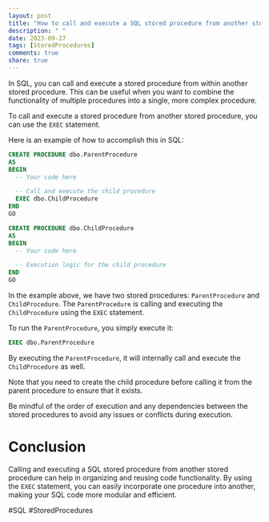 ```yaml
---
layout: post
title: "How to call and execute a SQL stored procedure from another stored procedure"
description: " "
date: 2023-09-27
tags: [StoredProcedures]
comments: true
share: true
---
```


In SQL, you can call and execute a stored procedure from within another stored procedure. This can be useful when you want to combine the functionality of multiple procedures into a single, more complex procedure.

To call and execute a stored procedure from another stored procedure, you can use the `EXEC` statement.

Here is an example of how to accomplish this in SQL:

```sql
CREATE PROCEDURE dbo.ParentProcedure
AS
BEGIN
  -- Your code here

  -- Call and execute the child procedure
  EXEC dbo.ChildProcedure
END
GO

CREATE PROCEDURE dbo.ChildProcedure
AS
BEGIN
  -- Your code here

  -- Execution logic for the child procedure
END
GO
```

In the example above, we have two stored procedures: `ParentProcedure` and `ChildProcedure`. The `ParentProcedure` is calling and executing the `ChildProcedure` using the `EXEC` statement.

To run the `ParentProcedure`, you simply execute it:

```sql
EXEC dbo.ParentProcedure
```

By executing the `ParentProcedure`, it will internally call and execute the `ChildProcedure` as well.

Note that you need to create the child procedure before calling it from the parent procedure to ensure that it exists.

Be mindful of the order of execution and any dependencies between the stored procedures to avoid any issues or conflicts during execution.

# Conclusion

Calling and executing a SQL stored procedure from another stored procedure can help in organizing and reusing code functionality. By using the `EXEC` statement, you can easily incorporate one procedure into another, making your SQL code more modular and efficient.

#SQL #StoredProcedures